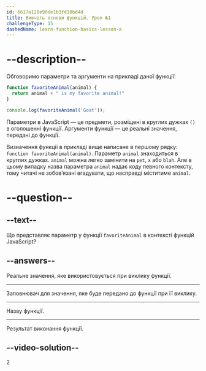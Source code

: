 ```yaml
---
id: 6617a128e90de1b3fd10bd4d
title: Вивчіть основи функцій. Урок №1
challengeType: 15
dashedName: learn-function-basics-lesson-a
---
```


# --description--

Обговоримо параметри та аргументи на прикладі даної функції:

```js
function favoriteAnimal(animal) {
  return animal + " is my favorite animal!"
}

console.log(favoriteAnimal('Goat'));
```

Параметри в JavaScript — це предмети, розміщені в круглих дужках `()` в оголошенні функції. Аргументи функції — це реальні значення, передані до функції.

Визначення функції в прикладі вище написане в першому рядку: `function favoriteAnimal(animal)`. Параметр `animal` знаходиться в круглих дужках. `animal` можна легко замінити на `pet`, `x` або `blah`. Але в цьому випадку назва параметра `animal` надає коду певного контексту, тому читачі не зобов’язані вгадувати, що насправді міститиме `animal`.

# --question--

## --text--

Що представляє параметр у функції `favoriteAnimal` в контексті функцій JavaScript?

## --answers--

Реальне значення, яке використовується при виклику функції.

---

Заповнювач для значення, яке буде передано до функції при її виклику.

---

Назву функції.

---

Результат виконання функції.

## --video-solution--

2
